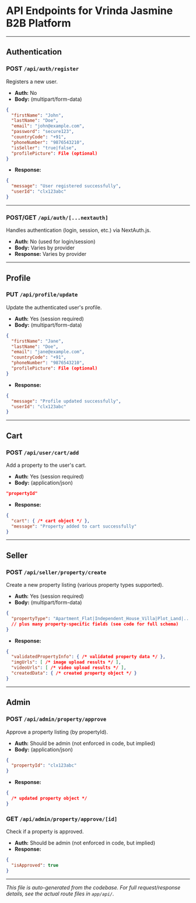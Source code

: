# API Endpoints for Vrinda Jasmine B2B Platform

---

## Authentication

### POST `/api/auth/register`
Registers a new user.
- **Auth:** No
- **Body:** (multipart/form-data)
```json
{
  "firstName": "John",
  "lastName": "Doe",
  "email": "john@example.com",
  "password": "secure123",
  "countryCode": "+91",
  "phoneNumber": "9876543210",
  "isSeller": "true|false",
  "profilePicture": File (optional)
}
```
- **Response:**
```json
{
  "message": "User registered successfully",
  "userId": "clx123abc"
}
```

---

### POST/GET `/api/auth/[...nextauth]`
Handles authentication (login, session, etc.) via NextAuth.js.
- **Auth:** No (used for login/session)
- **Body:** Varies by provider
- **Response:** Varies by provider

---

## Profile

### PUT `/api/profile/update`
Update the authenticated user's profile.
- **Auth:** Yes (session required)
- **Body:** (multipart/form-data)
```json
{
  "firstName": "Jane",
  "lastName": "Doe",
  "email": "jane@example.com",
  "countryCode": "+91",
  "phoneNumber": "9876543210",
  "profilePicture": File (optional)
}
```
- **Response:**
```json
{
  "message": "Profile updated successfully",
  "userId": "clx123abc"
}
```

---

## Cart

### POST `/api/user/cart/add`
Add a property to the user's cart.
- **Auth:** Yes (session required)
- **Body:** (application/json)
```json
"propertyId"
```
- **Response:**
```json
{
  "cart": { /* cart object */ },
  "message": "Property added to cart successfully"
}
```

---

## Seller

### POST `/api/seller/property/create`
Create a new property listing (various property types supported).
- **Auth:** Yes (session required)
- **Body:** (multipart/form-data)
```json
{
  "propertyType": "Apartment_Flat|Independent_House_Villa|Plot_Land|...",
  // plus many property-specific fields (see code for full schema)
}
```
- **Response:**
```json
{
  "validatedPropertyInfo": { /* validated property data */ },
  "imgUrls": [ /* image upload results */ ],
  "videoUrls": [ /* video upload results */ ],
  "createdData": { /* created property object */ }
}
```

---

## Admin

### POST `/api/admin/property/approve`
Approve a property listing (by propertyId).
- **Auth:** Should be admin (not enforced in code, but implied)
- **Body:** (application/json)
```json
{
  "propertyId": "clx123abc"
}
```
- **Response:**
```json
{
  /* updated property object */
}
```

### GET `/api/admin/property/approve/[id]`
Check if a property is approved.
- **Auth:** Should be admin (not enforced in code, but implied)
- **Response:**
```json
{
  "isApproved": true
}
```

---

*This file is auto-generated from the codebase. For full request/response details, see the actual route files in `app/api/`.* 